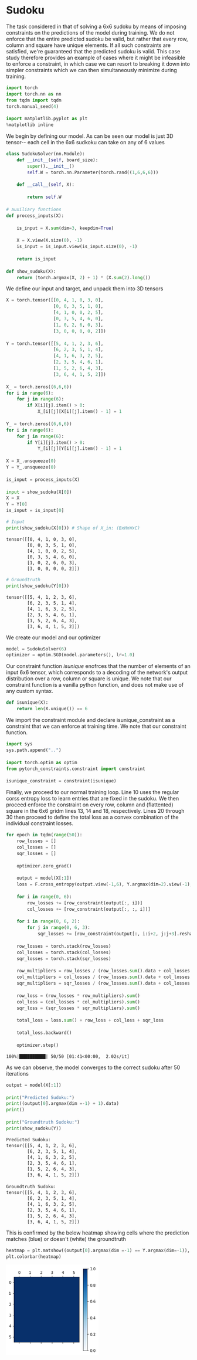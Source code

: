 # Sudoku

The task considered in that of solving a 6x6 sudoku by means of imposing constraints on the predictions of the model during training. We do not enforce that the entire predicted sudoku be valid, but rather that every row, column and square have unique elements. If all such constraints are satisfied, we're guaranteed that the predicted sudoku is valid. This case study therefore provides an example of cases where it might be infeasible to enforce a constraint, in which case we can resort to breaking it down into simpler constraints which we can then simultaneously minimize during training.


```python
import torch
import torch.nn as nn
from tqdm import tqdm
torch.manual_seed(4)

import matplotlib.pyplot as plt
%matplotlib inline
```

We begin by defining our model. As can be seen our model is just 3D tensor-- each cell in the 6x6 sudkoku can take on any of 6 values


```python
class SudokuSolver(nn.Module):
    def __init__(self, board_size):
        super().__init__()
        self.W = torch.nn.Parameter(torch.rand((1,6,6,6)))
        
    def __call__(self, X):
        
        return self.W

# auxiliary functions    
def process_inputs(X):
    
    is_input = X.sum(dim=3, keepdim=True)
    
    X = X.view(X.size(0), -1)
    is_input = is_input.view(is_input.size(0), -1)
    
    return is_input

def show_sudoku(X):
    return (torch.argmax(X, 2) + 1) * (X.sum(2).long())
```

We define our input and target, and unpack them into 3D tensors


```python
X = torch.tensor([[0, 4, 1, 0, 3, 0],
                  [0, 0, 3, 5, 1, 0],
                  [4, 1, 0, 0, 2, 5],
                  [0, 3, 5, 4, 6, 0],
                  [1, 0, 2, 6, 0, 3],
                  [3, 0, 0, 0, 0, 2]])

Y = torch.tensor([[5, 4, 1, 2, 3, 6],
                  [6, 2, 3, 5, 1, 4],
                  [4, 1, 6, 3, 2, 5],
                  [2, 3, 5, 4, 6, 1],
                  [1, 5, 2, 6, 4, 3],
                  [3, 6, 4, 1, 5, 2]])

X_ = torch.zeros((6,6,6))
for i in range(6):
    for j in range(6):
        if X[i][j].item() > 0:
            X_[i][j][X[i][j].item() - 1] = 1        
            
Y_ = torch.zeros((6,6,6))
for i in range(6):
    for j in range(6):
        if Y[i][j].item() > 0:
            Y_[i][j][Y[i][j].item() - 1] = 1
            
X = X_.unsqueeze(0)
Y = Y_.unsqueeze(0)

is_input = process_inputs(X)

input = show_sudoku(X[0])
X = X
Y = Y[0]
is_input = is_input[0]  
```


```python
# Input
print(show_sudoku(X[0])) # Shape of X_in: (BxHxWxC)
```

    tensor([[0, 4, 1, 0, 3, 0],
            [0, 0, 3, 5, 1, 0],
            [4, 1, 0, 0, 2, 5],
            [0, 3, 5, 4, 6, 0],
            [1, 0, 2, 6, 0, 3],
            [3, 0, 0, 0, 0, 2]])



```python
# Groundtruth
print(show_sudoku(Y[0]))
```

    tensor([[5, 4, 1, 2, 3, 6],
            [6, 2, 3, 5, 1, 4],
            [4, 1, 6, 3, 2, 5],
            [2, 3, 5, 4, 6, 1],
            [1, 5, 2, 6, 4, 3],
            [3, 6, 4, 1, 5, 2]])


We create our model and our optimizer


```python
model = SudokuSolver(6)
optimizer = optim.SGD(model.parameters(), lr=1.0)
```

Our constraint function *isunique* enofrces that the number of elements of an input 6x6 tensor, which corresponds to a decoding of the network's output distribution over a row, column or square is unique. We note that our constraint function is a vanilla python function, and does not make use of any custom syntax.


```python
def isunique(X):
    return len(X.unique()) == 6
```

We import the constraint module and declare isunique_constraint as a constraint that we can enforce at training time. We note that our constraint function.


```python
import sys
sys.path.append("..")

import torch.optim as optim
from pytorch_constraints.constraint import constraint

isunique_constraint = constraint(isunique)
```

Finally, we proceed to our normal training loop. Line 10 uses the regular corss entropy loss to learn entries that are fixed in the sudoku. We then proceed enforce the constraint on every row, column and (flattented) square in the 6x6 gridm lines 13, 14 and 18, respectively. Lines 20 through 30 then proceed to define the total loss as a convex combination of the individual constraint losses.


```python
for epoch in tqdm(range(50)):
    row_losses = []
    col_losses = []
    sqr_losses = []

    optimizer.zero_grad()
    
    output = model(X[:1])
    loss = F.cross_entropy(output.view(-1,6), Y.argmax(dim=2).view(-1), reduction='none') * is_input
    
    for i in range(0, 6):
        row_losses += [row_constraint(output[:, i])]
        col_losses += [row_constraint(output[:, :, i])]

    for i in range(0, 6, 2):
        for j in range(0, 6, 3):
            sqr_losses += [row_constraint(output[:, i:i+2, j:j+3].reshape(1,6,6))]
            
    row_losses = torch.stack(row_losses)
    col_losses = torch.stack(col_losses)
    sqr_losses = torch.stack(sqr_losses)
    
    row_multipliers = row_losses / (row_losses.sum().data + col_losses.sum().data + sqr_losses.sum().data)
    col_multipliers = col_losses / (row_losses.sum().data + col_losses.sum().data + sqr_losses.sum().data)
    sqr_multipliers = sqr_losses / (row_losses.sum().data + col_losses.sum().data + sqr_losses.sum().data)
    
    row_loss = (row_losses * row_multipliers).sum()
    col_loss = (col_losses * col_multipliers).sum()
    sqr_loss = (sqr_losses * sqr_multipliers).sum()
    
    total_loss = loss.sum() + row_loss + col_loss + sqr_loss

    total_loss.backward()

    optimizer.step()
```

    100%|██████████| 50/50 [01:41<00:00,  2.02s/it]


As we can observe, the model converges to the correct sudoku after 50 iterations


```python
output = model(X[:1])

print("Predicted Sudoku:")
print((output[0].argmax(dim =-1) + 1).data)
print()

print("Groundtruth Sudoku:")
print(show_sudoku(Y))

```

    Predicted Sudoku:
    tensor([[5, 4, 1, 2, 3, 6],
            [6, 2, 3, 5, 1, 4],
            [4, 1, 6, 3, 2, 5],
            [2, 3, 5, 4, 6, 1],
            [1, 5, 2, 6, 4, 3],
            [3, 6, 4, 1, 5, 2]])
    
    Groundtruth Sudoku:
    tensor([[5, 4, 1, 2, 3, 6],
            [6, 2, 3, 5, 1, 4],
            [4, 1, 6, 3, 2, 5],
            [2, 3, 5, 4, 6, 1],
            [1, 5, 2, 6, 4, 3],
            [3, 6, 4, 1, 5, 2]])


This is confirmed by the below heatmap showing cells where the prediction matches (blue) or doesn't (white) the groundtruth


```python
heatmap = plt.matshow((output[0].argmax(dim =-1) == Y.argmax(dim=-1)), cmap=plt.cm.Blues, vmin=0, vmax=1)
plt.colorbar(heatmap)
```


![png](sudoku_files/sudoku_20_1.png)

